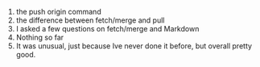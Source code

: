 1) the push origin command 
2) the difference between fetch/merge and pull
3) I asked a few questions on fetch/merge and Markdown
4) Nothing so far
5) It was unusual, just because Ive never done it before, but overall pretty good. 